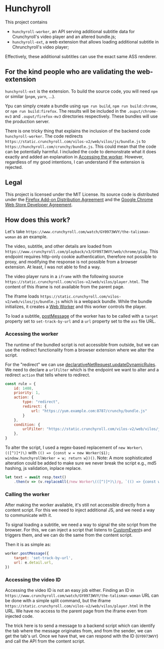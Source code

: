 # Hunchyroll

This project contains

- `hunchyroll-worker`, an API serving additional subtitle data for Crunchyroll's video player and an altered bundle.js; 
- `hunchyroll-ext`, a web extension that allows loading additional subtitle in Chrunchyroll's video player;

Effectively, these additional subtitles can use the exact same ASS renderer.

## For the kind people who are validating the web-extension

`hunchyroll-ext` is the extension. To build the source code, you will need `npm` or similar (`pnpm`, `yarn`, ...).

Ypu can simply create a bundle using `npm run build`, `npm run build:chrome`, or `npm run build:firefox`. The results will be included in the `.ouput/chrome-mv3` and `.ouput/firefox-mv3` directories respectively. These bundles will use the production server.

There is one tricky thing that explains the inclusion of the backend code `hunchyroll-worker`. The code redirects `https://static.crunchyroll.com/vilos-v2/web/vilos/js/bundle.js` to `https://hunchyroll.com/crunchy/bundle.js`. This could mean that the code can be potentially harmful. I included the code to demonstrate what it does exactly and added an explanation in [Accessing the worker](#Accessing-the-worker). However, regardless of my good intentions, I can understand if the extension is rejected.

## Legal

This project is licensed under the MIT License. Its source code is distributed under the [Firefox Add-on Distribution Agreement](https://extensionworkshop.com/documentation/publish/firefox-add-on-distribution-agreement/) and the [Google Chrome Web Store Developer Agreement](https://developer.chrome.com/docs/webstore/program-policies/terms).

## How does this work?

Let's take `https://www.crunchyroll.com/watch/GY0973WVY/the-talisman-woman` as an example.

The video, subtitle, and other details are loaded from `https://www.crunchyroll.com/playback/v3/GY0973WVY/web/chrome/play`. This endpoint requires http-only cookie authentication, therefore not possible to proxy, and modifying the response is not possible from a browser extension. At least, I was not able to find a way.

The video player runs in a `iframe` with the following source `https://static.crunchyroll.com/vilos-v2/web/vilos/player.html`. The content of this iframe is not available from the parent page.

The iframe loads `https://static.crunchyroll.com/vilos-v2/web/vilos/js/bundle.js` which is a webpack bundle. While the bundle initializes, it creates a [Web Worker] and this worker controls the player.

To load a subtitle, [postMessage] of the worker has to be called with a `target` property set to `set-track-by-url` and a `url` property set to the `ass` file URL.

### Accessing the worker

The runtime of the bundled script is not accessible from outside, but we can use the redirect functionality from a browser extension where we alter the script.

For the "redirect" we can use [declarativeNetRequest.updateDynamicRules]. We need to declare a `urlFilter` which is the endpoint we want to alter and a redirect `action` that tells where to redirect.

```js
const rule = {
    id: 1408,
    priority: 1,
    action: {
        type: "redirect",
        redirect: {
            url: "https://yum.example.com:8787/crunchy/bundle.js"
        }
    },
    condition: {
        urlFilter: "https://static.crunchyroll.com/vilos-v2/web/vilos/js/bundle.js",
    },
}
```

To alter the script, I used a regex-based replacement of `new Worker\(([^)]*)\)` with `(() => {const w = new Worker($1); window.hunchyrollWorker = w; return w})()`. Note: A more sophisticated alteration could be added to make sure we never break the script e.g., md5 hashing, js validation, inplace replace.

```js
let text = await resp.text()
    .then(v => (v.replaceAll(/new Worker\(([^)]*)\)/g, `(() => {const w = new Worker($1); window.hunchyrollWorker = w; return w})()`)))
```

### Calling the worker

After making the worker available, it's still not accessible directly from a content script. For this we need to inject additional JS, and we need a way to communicate with it.

To signal loading a subtitle, we need a way to signal the site script from the browser. For this, we can inject a script that listens to [CustomEvent]s and triggers them, and we can do the same from the content script.

Then it is as simple as:

```js
worker.postMessage({
    target: 'set-track-by-url',
    url: e.detail.url,
})
```

### Accessing the video ID

Accessing the video ID is not an easy job either. Finding an ID in `https://www.crunchyroll.com/watch/GY0973WVY/the-talisman-woman` URL can be done with a simple split command, but the iframe `https://static.crunchyroll.com/vilos-v2/web/vilos/player.html` in the URL. We have no access to the parent page from the iframe even from injected code.

The trick here is to send a message to a backend script which can identify the tab where the message originates from, and from the sender, we can get the tab's url. Once we have that, we can respond with the ID (`GY0973WVY`) and call the API from the content script.

[Web Worker]: https://developer.mozilla.org/en-US/docs/Web/API/Web_Workers_API
[postMessage]: https://developer.mozilla.org/en-US/docs/Web/API/Worker/postMessage
[declarativeNetRequest.updateDynamicRules]: https://developer.mozilla.org/en-US/docs/Mozilla/Add-ons/WebExtensions/API/declarativeNetRequest/updateDynamicRules
[CustomEvent]: https://developer.mozilla.org/en-US/docs/Web/API/CustomEvent
